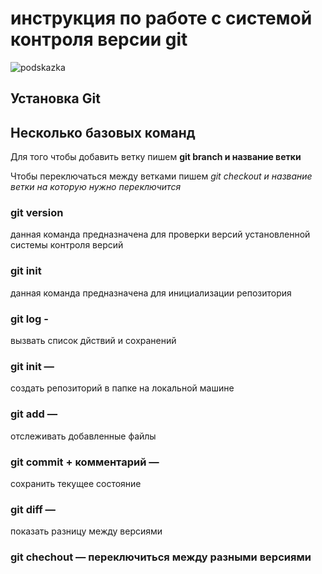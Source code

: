 # инструкция по работе с системой контроля версии git
![podskazka](001.png)
## Установка Git

## Несколько базовых команд

Для того чтобы добавить ветку пишем __git branch и название ветки__

Чтобы переключаться между ветками пишем *git checkout и название ветки на которую нужно переключится*

### git version

данная команда предназначена для проверки версий установленной системы контроля версий

### git init

данная команда предназначена для инициализации репозитория

### git log  - 
вызвать список дйствий и сохранений

### git init — 
создать репозиторий в папке на локальной машине

### git add — 
отслеживать добавленные файлы

### git commit + комментарий —
 сохранить текущее состояние

### git diff — 
показать разницу между версиями

### git chechout — переключиться между разными версиями